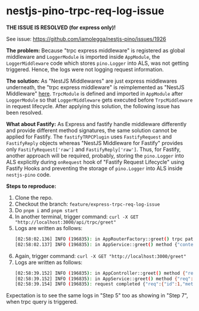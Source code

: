 # nestjs-pino-trpc-req-log-issue

**THE ISSUE IS RESOLVED (for express only)!**

See issue: https://github.com/iamolegga/nestjs-pino/issues/1926

**The problem:**
Because "trpc express middleware" is registered as global middleware and `LoggerModule` is imported inside `AppModule`, the `LoggerMiddleware` code which stores `pino.Logger` into ALS, was not getting triggered. Hence, the logs were not logging request information.

**The solution:**
As "NestJS Middlewares" are just express middlewares underneath, the "trpc express middleware" is reimplemented as "NestJS Middleware" [here](https://github.com/akashdevcc/nestjs-pino-trpc-req-log-issue/blob/feature/express-trpc-req-log-issue-resolved/src/trpc.middleware.ts). `TrpcModule` is defined and imported in `AppModule` after `LoggerModule` so that `LoggerMiddleware` gets executed before `TrpcMiddleware` in request lifecycle. After applying this solution, the following issue has been resolved.

**What about Fastify:**
As Express and fastify handle middleware differently and provide different method signatures, the same solution cannot be applied for Fastify. The `fastifyTRPCPlugin` uses `FastifyRequest` and `FastifyReply` objects whereas "NestJS Middleware for Fastify" provides only `FastifyRequest['raw']` and `FastifyReply['raw']`. Thus, for Fastify, another approach will be required, probably, storing the `pino.Logger` into ALS explicitly during `onRequest` hook of "Fastify Request Lifecycle" using Fastify Hooks and preventing the storage of `pino.Logger` into ALS inside `nestjs-pino` code.

**Steps to reproduce:**
1. Clone the repo.
2. Checkout the branch: `feature/express-trpc-req-log-issue`
3. Do `pnpm i` and `pnpm start`
4. In another terminal, trigger command: `curl -X GET "http://localhost:3000/api/trpc/greet"`
5. Logs are written as follows:
    ```sh
    [02:58:02.136] INFO (196835): in AppRouterFactory::greet() trpc path {"context":"AppRouterFactory"}
    [02:58:02.137] INFO (196835): in AppService::greet() method {"context":"AppService"}
    ```
6. Again, trigger command: `curl -X GET "http://localhost:3000/greet"`
7. Logs are written as follows:
    ```sh
    [02:58:39.152] INFO (196835): in AppController::greet() method {"req":{"id":1,"method":"GET","url":"/greet","query":{},"params":{"0":"greet"},"headers":{"host":"localhost:3000","user-agent":"curl/7.81.0","accept":"*/*"},"remoteAddress":"::ffff:127.0.0.1","remotePort":34612},"context":"AppController"}
    [02:58:39.152] INFO (196835): in AppService::greet() method {"req":{"id":1,"method":"GET","url":"/greet","query":{},"params":{"0":"greet"},"headers":{"host":"localhost:3000","user-agent":"curl/7.81.0","accept":"*/*"},"remoteAddress":"::ffff:127.0.0.1","remotePort":34612},"context":"AppService"}
    [02:58:39.154] INFO (196835): request completed {"req":{"id":1,"method":"GET","url":"/greet","query":{},"params":{"0":"greet"},"headers":{"host":"localhost:3000","user-agent":"curl/7.81.0","accept":"*/*"},"remoteAddress":"::ffff:127.0.0.1","remotePort":34612},"res":{"statusCode":200,"headers":{"x-powered-by":"Express","content-type":"text/html; charset=utf-8","content-length":"12","etag":"W/\"c-Lve95gjOVATpfV8EL5X4nxwjKHE\""}},"responseTime":3}
    ```
Expectation is to see the same logs in "Step 5" too as showing in "Step 7", when trpc query is triggered.